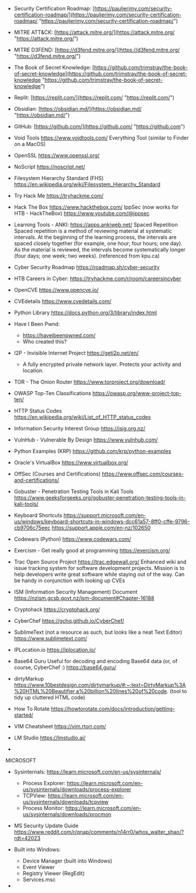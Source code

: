 -  Security Certification Roadmap: 
   [https://pauljerimy.com/security-certification-roadmap/](https://pauljerimy.com/security-certification-roadmap/ "https://pauljerimy.com/security-certification-roadmap/")
   
-  MITRE ATT&CK: 
   [https://attack.mitre.org/](https://attack.mitre.org/ "https://attack.mitre.org/")
   
-  MITRE D3FEND: 
   [https://d3fend.mitre.org/](https://d3fend.mitre.org/ "https://d3fend.mitre.org/")
   
-  The Book of Secret Knowledge: 
   [https://github.com/trimstray/the-book-of-secret-knowledge](https://github.com/trimstray/the-book-of-secret-knowledge "https://github.com/trimstray/the-book-of-secret-knowledge")
   
-  Replit: 
   [https://replit.com/](https://replit.com/ "https://replit.com/")
   
-  Obsidian: 
   [https://obsidian.md/](https://obsidian.md/ "https://obsidian.md/") 
   
-  GitHub:
   [https://github.com/](https://github.com/ "https://github.com")
   
-  Void Tools
   https://www.voidtools.com/
	   Everything Tool (similar to Finder on a MacOS)
	   
-  OpenSSL
   https://www.openssl.org/
   
-  NoScript
    https://noscript.net/
    
-  Filesystem Hierarchy Standard (FHS)
    https://en.wikipedia.org/wiki/Filesystem_Hierarchy_Standard
    
-  Try Hack Me
	https://tryhackme.com/
	
-  Hack The Box
	https://www.hackthebox.com/
	IppSec (now works for HTB - HackTheBox)
	https://www.youtube.com/@ippsec
	
-  Learning Tools - ANKI:
    https://apps.ankiweb.net/
    Spaced Repetition
    Spaced repetition is a method of reviewing material at systematic intervals. At the beginning of the learning process, the intervals are spaced closely together (for example, one hour; four hours; one day). As the material is reviewed, the intervals become systematically longer (four days; one week; two weeks). (referenced from kpu.ca)
    
-  Cyber Security Roadmap
	https://roadmap.sh/cyber-security

-  HTB Careers in Cyber:
    https://tryhackme.com/r/room/careersincyber
    
-  OpenCVE
	https://www.opencve.io/

- CVEdetails
	https://www.cvedetails.com/
	
-  Python Library
    https://docs.python.org/3/library/index.html
    
-  Have I Been Pwnd:
	- https://haveibeenpwned.com/
	- Who created this?
	  
-  I2P - Invisible Internet Project
	https://geti2p.net/en/
	- A fully encrypted private network layer. Protects your activity and location. 
    
-  TOR - The Onion Router
	https://www.torproject.org/download/

-  OWASP Top-Ten Classifications
	https://owasp.org/www-project-top-ten/
	
-  HTTP Status Codes
    https://en.wikipedia.org/wiki/List_of_HTTP_status_codes

-  Information Security Interest Group
    https://isig.org.nz/

-  VulnHub - Vulnerable By Design
    https://www.vulnhub.com/

-  Python Examples (KRP)
	https://github.com/krp/python-examples

-  Oracle's VirtualBox
    https://www.virtualbox.org/

-  OffSec (Courses and Certifications)
	https://www.offsec.com/courses-and-certifications/
	
-  Gobuster - Penetration Testing Tools in Kali Tools
	https://www.geeksforgeeks.org/gobuster-penetration-testing-tools-in-kali-tools/

-  Keyboard Shortcuts
	https://support.microsoft.com/en-us/windows/keyboard-shortcuts-in-windows-dcc61a57-8ff0-cffe-9796-cb9706c75eec
	https://support.apple.com/en-nz/102650

-  Codewars (Python)
	https://www.codewars.com/

- Exercism - Get really good at programming
    https://exercism.org/

- Trac Open Source Project
    https://trac.edgewall.org/
	Enhanced wiki and issue tracking system for software development projects. Mission is to help developers write great software while staying out of the way. Can be handy in conjunction with looking up CVEs

- ISM (Information Security Management) Document
  https://nzism.gcsb.govt.nz/ism-document#Chapter-16188

- Cryptohack
  https://cryptohack.org/

- CyberChef
  https://gchq.github.io/CyberChef/

- SublimeText 
  (not a resource as such, but looks like a neat Text Editor)
  https://www.sublimetext.com/

- IPLocation.io
  https://iplocation.io/
  
- Base64 Guru
  Useful for decoding and encoding Base64 data (or, of course, CyberChef :) 
  https://base64.guru/
  
- dirtyMarkup
  https://www.10bestdesign.com/dirtymarkup/#:~:text=DirtyMarkup%3A%20HTML%20Beautifier,a%20billion%20lines%20of%20code.
  (tool to tidy up cluttered HTML code)

- How To Rotate
  https://howtorotate.com/docs/introduction/getting-started/

- VIM Cheatsheet
  https://vim.rtorr.com/

- LM Studio
  https://lmstudio.ai/

- 


MICROSOFT

- Sysinternals: 
  https://learn.microsoft.com/en-us/sysinternals/
	- Process Explorer: https://learn.microsoft.com/en-us/sysinternals/downloads/process-explorer
	- TCPView: https://learn.microsoft.com/en-us/sysinternals/downloads/tcpview
	- Process Monitor: https://learn.microsoft.com/en-us/sysinternals/downloads/procmon
- MS Security Update Guide
    https://www.reddit.com/r/qnap/comments/n14rr0/whos_walter_shao/?rdt=42023
	  
- Built into Windows:
	- Device Manager (built into Windows)
	- Event Viewer
	- Registry Viewer (RegEdit)
	- Services.msc
- 
	  
   
   
   


